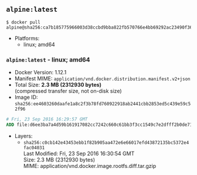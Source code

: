 ## `alpine:latest`

```console
$ docker pull alpine@sha256:ca7b185775966003d38ccbd9bba822fb570766e4bb69292ac23490f36f8a742e
```

-	Platforms:
	-	linux; amd64

### `alpine:latest` - linux; amd64

-	Docker Version: 1.12.1
-	Manifest MIME: `application/vnd.docker.distribution.manifest.v2+json`
-	Total Size: **2.3 MB (2312930 bytes)**  
	(compressed transfer size, not on-disk size)
-	Image ID: `sha256:ee4603260daafe1a8c2f3b78fd760922918ab2441cbb2853ed5c439e59c52f96`

```dockerfile
# Fri, 23 Sep 2016 16:29:57 GMT
ADD file:d6ee3ba7a4d59b161917082cc7242c660c61bb3f3cc1549c7e2dfff2b0de7104 in / 
```

-	Layers:
	-	`sha256:c0cb142e43453ebb1f82b905aa472e6e66017efd43872135bc5372e4fac04031`  
		Last Modified: Fri, 23 Sep 2016 16:30:54 GMT  
		Size: 2.3 MB (2312930 bytes)  
		MIME: application/vnd.docker.image.rootfs.diff.tar.gzip
